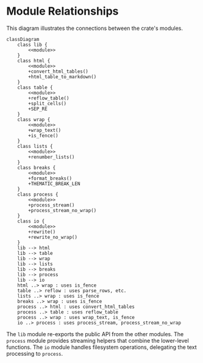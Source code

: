 # Module Relationships

This diagram illustrates the connections between the crate's modules.

```mermaid
classDiagram
    class lib {
        <<module>>
    }
    class html {
        <<module>>
        +convert_html_tables()
        +html_table_to_markdown()
    }
    class table {
        <<module>>
        +reflow_table()
        +split_cells()
        +SEP_RE
    }
    class wrap {
        <<module>>
        +wrap_text()
        +is_fence()
    }
    class lists {
        <<module>>
        +renumber_lists()
    }
    class breaks {
        <<module>>
        +format_breaks()
        +THEMATIC_BREAK_LEN
    }
    class process {
        <<module>>
        +process_stream()
        +process_stream_no_wrap()
    }
    class io {
        <<module>>
        +rewrite()
        +rewrite_no_wrap()
    }
    lib --> html
    lib --> table
    lib --> wrap
    lib --> lists
    lib --> breaks
    lib --> process
    lib --> io
    html ..> wrap : uses is_fence
    table ..> reflow : uses parse_rows, etc.
    lists ..> wrap : uses is_fence
    breaks ..> wrap : uses is_fence
    process ..> html : uses convert_html_tables
    process ..> table : uses reflow_table
    process ..> wrap : uses wrap_text, is_fence
    io ..> process : uses process_stream, process_stream_no_wrap
```

The `lib` module re-exports the public API from the other modules. The
`process` module provides streaming helpers that combine the lower-level
functions. The `io` module handles filesystem operations, delegating the text
processing to `process`.
